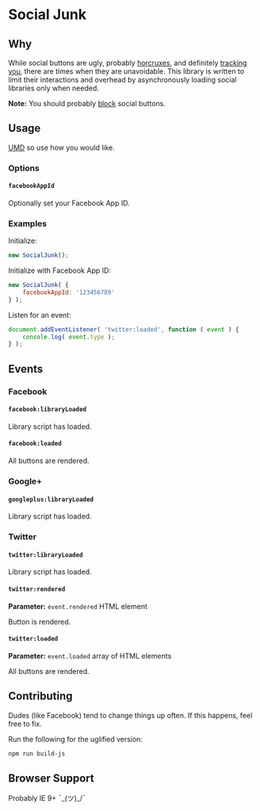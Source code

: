 # Social Junk

## Why

While social buttons are ugly, probably [horcruxes](https://twitter.com/lifewinning/status/529825882501042176), and definitely [tracking you](http://www.propublica.org/article/its-complicated-facebooks-history-of-tracking-you), there are times when they are unavoidable. This library is written to limit their interactions and overhead by asynchronously loading social libraries only when needed.

**Note:** You should probably [block](https://www.ghostery.com/) social buttons.

## Usage

[UMD](https://github.com/umdjs/umd) so use how you would like.

### Options

#### `facebookAppId`

Optionally set your Facebook App ID.

### Examples

Initialize:

```javascript
new SocialJunk();
```

Initialize with Facebook App ID:

```javascript
new SocialJunk( {
	facebookAppId: '123456789'
} );
```

Listen for an event:

```javascript
document.addEventListener( 'twitter:loaded', function ( event ) {
	console.log( event.type );
} );
```

## Events

### Facebook

#### `facebook:libraryLoaded`

Library script has loaded.

#### `facebook:loaded`

All buttons are rendered.

### Google+

#### `googleplus:libraryLoaded`

Library script has loaded.

### Twitter

#### `twitter:libraryLoaded`

Library script has loaded.

#### `twitter:rendered`

**Parameter:** `event.rendered` HTML element

Button is rendered.

#### `twitter:loaded`

**Parameter:** `event.loaded` array of HTML elements

All buttons are rendered.

## Contributing

Dudes (like Facebook) tend to change things up often. If this happens, feel free to fix.

Run the following for the uglified version:

```bash
npm run build-js
```

## Browser Support

Probably IE 9+ ¯\_(ツ)_/¯